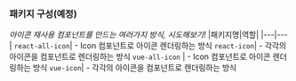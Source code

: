 ### 패키지 구성(예정)
_아이콘 재사용 컴포넌트를 만드는 여러가지 방식, 시도해보기!_
|패키지명|역할|
|---|---|
`react-all-icon`| - Icon 컴포넌트로 아이콘 렌더링하는 방식
`react-icon`| - 각각의 아이콘을 컴포넌트로 렌더링하는 방식
`vue-all-icon` | - Icon 컴포넌트로 아이콘 렌더링하는 방식
`vue-icon`| - 각각의 아이콘을 컴포넌트로 렌더링하는 방식